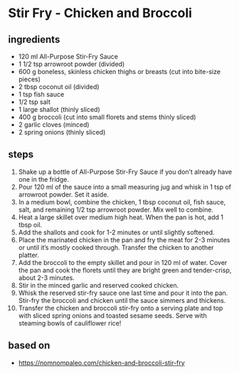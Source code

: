 # Stir Fry - Chicken and Broccoli

## ingredients

- 120 ml All-Purpose Stir-Fry Sauce
- 1 1/2 tsp arrowroot powder (divided)
- 600 g boneless, skinless chicken thighs or breasts (cut into bite-size pieces)
- 2 tbsp coconut oil (divided)
- 1 tsp fish sauce
- 1/2 tsp salt
- 1 large shallot (thinly sliced)
- 400 g broccoli (cut into small florets and stems thinly sliced)
- 2 garlic cloves (minced)
- 2 spring onions (thinly sliced)

## steps

1. Shake up a bottle of All-Purpose Stir-Fry Sauce if you don’t already have one in the fridge.
2. Pour 120 ml of the sauce into a small measuring jug and whisk in 1 tsp of arrowroot powder. Set it aside.
3. In a medium bowl, combine the chicken, 1 tbsp coconut oil, fish sauce, salt, and remaining 1/2 tsp arrowroot powder. Mix well to combine.
4. Heat a large skillet over medium high heat. When the pan is hot, add 1 tbsp oil.
5. Add the shallots and cook for 1-2 minutes or until slightly softened.
6. Place the marinated chicken in the pan and fry the meat for 2-3 minutes or until it’s mostly cooked through. Transfer the chicken to another platter.
7. Add the broccoli to the empty skillet and pour in 120 ml of water. Cover the pan and cook the florets until they are bright green and tender-crisp, about 2-3 minutes.
8. Stir in the minced garlic and reserved cooked chicken.
9. Whisk the reserved stir-fry sauce one last time and pour it into the pan. Stir-fry the broccoli and chicken until the sauce simmers and thickens.
10. Transfer the chicken and broccoli stir-fry onto a serving plate and top with sliced spring onions and toasted sesame seeds. Serve with steaming bowls of cauliflower rice!

## based on

- https://nomnompaleo.com/chicken-and-broccoli-stir-fry

